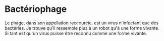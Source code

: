 # Bactériophage

Le phage, dans son appellation raccourcie, est un virus n'infectant que des
bactéries. Je trouve qu'il ressemble plus à un robot qu'à une forme vivante. Si
tant est qu'un virus puisse être reconnu comme une forme vivante.
